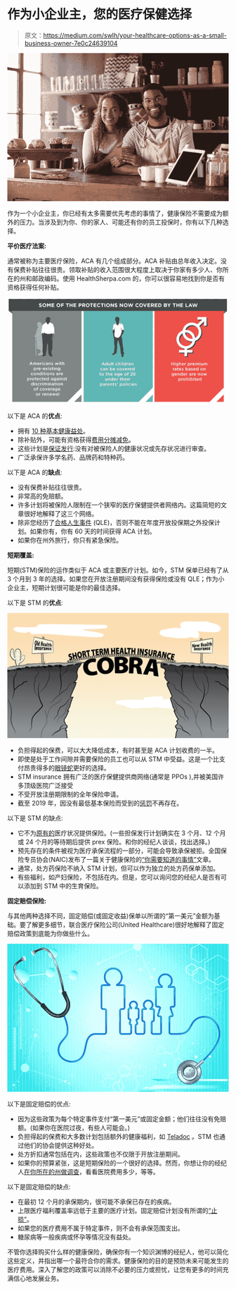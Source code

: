 # 作为小企业主，您的医疗保健选择

> 原文：<https://medium.com/swlh/your-healthcare-options-as-a-small-business-owner-7e0c24639104>

![](img/4255e9e90b32812f14af91f43ba672b9.png)

作为一个小企业主，你已经有太多需要优先考虑的事情了，健康保险不需要成为额外的压力。当涉及到为你、你的家人、可能还有你的员工投保时，你有以下几种选择。

**平价医疗法案:**

通常被称为主要医疗保险，ACA 有几个组成部分。ACA 补贴由总年收入决定。没有保费补贴往往很贵。领取补贴的收入范围很大程度上取决于你家有多少人、你所在的州和邮政编码。使用 HealthSherpa.com 的，你可以很容易地找到你是否有资格获得任何补贴。

![](img/0f4fd7a9e36a3219983672699b7ab7a6.png)

以下是 ACA 的**优点**:

*   拥有 [10 种基本健康益处](https://www.healthcare.gov/coverage/what-marketplace-plans-cover/)。
*   除补贴外，可能有资格获得[费用分摊减免](https://www.healthcare.gov/glossary/cost-sharing-reduction/)。
*   这些计划是[保证发行](https://www.healthcare.gov/glossary/guaranteed-issue/):没有对被保险人的健康状况或先存状况进行审查。
*   广泛承保许多学名药、品牌药和特种药。

以下是 ACA 的**缺点**:

*   没有保费补贴往往很贵。
*   非常高的免赔额。
*   许多计划将被保险人限制在一个狭窄的医疗保健提供者网络内。这篇简短的文章很好地解释了这三个网络。
*   除非您经历了[合格人生事件](https://www.healthcare.gov/glossary/qualifying-life-event/) (QLE)，否则不能在年度开放投保期之外投保计划。如果你有，你有 60 天的时间获得 ACA 计划。
*   如果你在州外旅行，你只有紧急保险。

**短期覆盖:**

短期(STM)保险的运作类似于 ACA 或主要医疗计划。如今，STM 保单已经有了从 3 个月到 3 年的选择。如果您在开放注册期间没有获得保险或没有 QLE；作为小企业主，短期计划很可能是你的最佳选择。

以下是 STM 的**优点**:

![](img/406fd14ada09710713cedc29aa3c330f.png)

*   负担得起的保费，可以大大降低成本，有时甚至是 ACA 计划收费的一半。
*   即使是处于工作间隙并需要保险的员工也可以从 STM 中受益。这是一个比支付昂贵得多的[眼镜蛇](https://www.cancer.org/treatment/finding-and-paying-for-treatment/understanding-health-insurance/health-insurance-laws/what-is-cobra.html)更好的选择。
*   STM insurance 拥有广泛的医疗保健提供商网络(通常是 PPOs ),并被美国许多顶级医院广泛接受
*   不受开放注册期限制的全年保险申请。
*   截至 2019 年，因没有最低基本保险而受到的[惩罚](https://www.healthcare.gov/health-coverage-exemptions/exemptions-from-the-fee/)不再存在。

以下是 STM 的缺点:

*   它不为[原有的](https://www.cigna.com/individuals-families/understanding-insurance/what-is-a-pre-existing-condition)医疗状况提供保险。(一些担保发行计划确实在 3 个月、12 个月或 24 个月的等待期后提供 prex 保险。和你的经纪人谈谈，找出选择。)
*   预先存在的条件被视为医疗承保流程的一部分，可能会导致承保被拒。全国保险专员协会(NAIC)发布了一篇关于健康保险的[“你需要知道的事情”](https://www.naic.org/documents/consumer_alert_ind_health_insurance.htm)文章。
*   通常，处方药保险不纳入 STM 计划，但可以作为独立的处方药保单添加。
*   有些福利，如产妇保险，不包括在内。但是，您可以询问您的经纪人是否有可以添加到 STM 中的生育保险。

**固定赔偿保险:**

与其他两种选择不同，固定赔偿(或固定收益)保单以所谓的“第一美元”金额为基础。要了解更多细节，联合医疗保险公司(United Healthcare)很好地解释了固定赔偿政策到底能为你做些什么。

![](img/265d483bcd778dbe9661cffaff0469b4.png)

以下是固定赔偿的优点:

*   因为这些政策为每个特定事件支付“第一美元”或固定金额；他们往往没有免赔额。(如果你在医院过夜，有些人可能会。)
*   负担得起的保费和大多数计划包括额外的健康福利，如 [Teladoc](https://www.teladoc.com/how-does-it-work/) 。STM 也通过他们的协会提供这种好处。
*   处方折扣通常包括在内，这些政策也不仅限于开放注册期间。
*   如果你的预算紧张，这是短期保险的一个很好的选择。然而，你想让你的经纪人[在你所在的州做调查](https://www.beckershospitalreview.com/finance/average-cost-per-inpatient-day-across-50-states.html)，看看医院费用多少，等等。

以下是固定赔偿的缺点:

*   在最初 12 个月的承保期内，很可能不承保已存在的疾病。
*   上限医疗福利覆盖率远低于主要的医疗计划。固定赔偿计划没有所谓的[“止损”](https://www.healthinsurance.org/glossary/stop-loss/)。
*   如果您的医疗费用不属于特定事件，则不会有承保范围支出。
*   糖尿病等一般疾病或怀孕等情况没有益处。

不管你选择购买什么样的健康保险，确保你有一个知识渊博的经纪人，他可以简化这些定义，并指出哪一个最符合你的需求。健康保险的目的是预防未来可能发生的医疗费用。深入了解您的政策可以消除不必要的压力或担忧，让您有更多的时间充满信心地发展业务。
